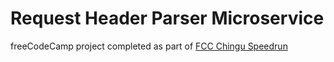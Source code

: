 Request Header Parser Microservice
======================

freeCodeCamp project completed as part of [FCC Chingu Speedrun](https://github.com/P1xt/chingu-fcc-speedrun-p1xt)